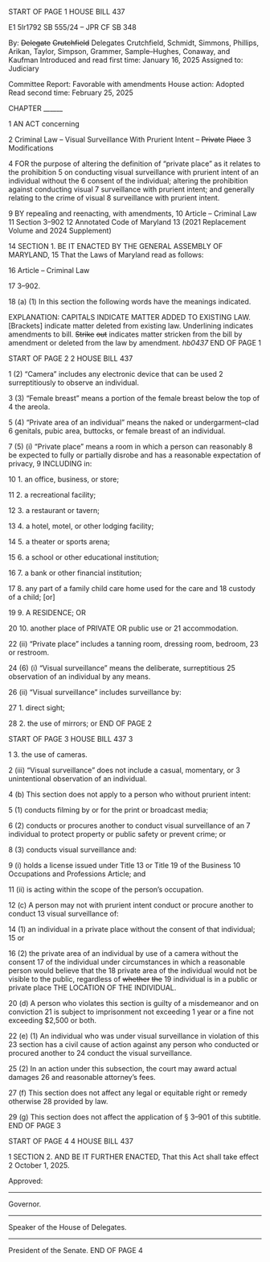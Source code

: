 START OF PAGE 1
HOUSE BILL 437

E1 5lr1792
SB 555/24 – JPR CF SB 348

By: ~~Delegate~~ ~~Crutchfield~~ Delegates Crutchfield, Schmidt, Simmons, Phillips,
Arikan, Taylor, Simpson, Grammer, Sample–Hughes, Conaway, and
Kaufman
Introduced and read first time: January 16, 2025
Assigned to: Judiciary

Committee Report: Favorable with amendments
House action: Adopted
Read second time: February 25, 2025

CHAPTER ______

1 AN ACT concerning

2 Criminal Law – Visual Surveillance With Prurient Intent – ~~Private~~ ~~Place~~
3 Modifications

4 FOR the purpose of altering the definition of “private place” as it relates to the prohibition
5 on conducting visual surveillance with prurient intent of an individual without the
6 consent of the individual; altering the prohibition against conducting visual
7 surveillance with prurient intent; and generally relating to the crime of visual
8 surveillance with prurient intent.

9 BY repealing and reenacting, with amendments,
10 Article – Criminal Law
11 Section 3–902
12 Annotated Code of Maryland
13 (2021 Replacement Volume and 2024 Supplement)

14 SECTION 1. BE IT ENACTED BY THE GENERAL ASSEMBLY OF MARYLAND,
15 That the Laws of Maryland read as follows:

16 Article – Criminal Law

17 3–902.

18 (a) (1) In this section the following words have the meanings indicated.

EXPLANATION: CAPITALS INDICATE MATTER ADDED TO EXISTING LAW.
[Brackets] indicate matter deleted from existing law.
Underlining indicates amendments to bill.
~~Strike~~ ~~out~~ indicates matter stricken from the bill by amendment or deleted from the law by
amendment. *hb0437*
END OF PAGE 1

START OF PAGE 2
2 HOUSE BILL 437

1 (2) “Camera” includes any electronic device that can be used
2 surreptitiously to observe an individual.

3 (3) “Female breast” means a portion of the female breast below the top of
4 the areola.

5 (4) “Private area of an individual” means the naked or undergarment–clad
6 genitals, pubic area, buttocks, or female breast of an individual.

7 (5) (i) “Private place” means a room in which a person can reasonably
8 be expected to fully or partially disrobe and has a reasonable expectation of privacy,
9 INCLUDING in:

10 1. an office, business, or store;

11 2. a recreational facility;

12 3. a restaurant or tavern;

13 4. a hotel, motel, or other lodging facility;

14 5. a theater or sports arena;

15 6. a school or other educational institution;

16 7. a bank or other financial institution;

17 8. any part of a family child care home used for the care and
18 custody of a child; [or]

19 9. A RESIDENCE; OR

20 10. another place of PRIVATE OR public use or
21 accommodation.

22 (ii) “Private place” includes a tanning room, dressing room, bedroom,
23 or restroom.

24 (6) (i) “Visual surveillance” means the deliberate, surreptitious
25 observation of an individual by any means.

26 (ii) “Visual surveillance” includes surveillance by:

27 1. direct sight;

28 2. the use of mirrors; or
END OF PAGE 2

START OF PAGE 3
HOUSE BILL 437 3

1 3. the use of cameras.

2 (iii) “Visual surveillance” does not include a casual, momentary, or
3 unintentional observation of an individual.

4 (b) This section does not apply to a person who without prurient intent:

5 (1) conducts filming by or for the print or broadcast media;

6 (2) conducts or procures another to conduct visual surveillance of an
7 individual to protect property or public safety or prevent crime; or

8 (3) conducts visual surveillance and:

9 (i) holds a license issued under Title 13 or Title 19 of the Business
10 Occupations and Professions Article; and

11 (ii) is acting within the scope of the person’s occupation.

12 (c) A person may not with prurient intent conduct or procure another to conduct
13 visual surveillance of:

14 (1) an individual in a private place without the consent of that individual;
15 or

16 (2) the private area of an individual by use of a camera without the consent
17 of the individual under circumstances in which a reasonable person would believe that the
18 private area of the individual would not be visible to the public, regardless of ~~whether~~ ~~the~~
19 individual is in a public or private place THE LOCATION OF THE INDIVIDUAL.

20 (d) A person who violates this section is guilty of a misdemeanor and on conviction
21 is subject to imprisonment not exceeding 1 year or a fine not exceeding $2,500 or both.

22 (e) (1) An individual who was under visual surveillance in violation of this
23 section has a civil cause of action against any person who conducted or procured another to
24 conduct the visual surveillance.

25 (2) In an action under this subsection, the court may award actual damages
26 and reasonable attorney’s fees.

27 (f) This section does not affect any legal or equitable right or remedy otherwise
28 provided by law.

29 (g) This section does not affect the application of § 3–901 of this subtitle.
END OF PAGE 3

START OF PAGE 4
4 HOUSE BILL 437

1 SECTION 2. AND BE IT FURTHER ENACTED, That this Act shall take effect
2 October 1, 2025.

Approved:

________________________________________________________________________________
Governor.

________________________________________________________________________________
Speaker of the House of Delegates.

________________________________________________________________________________
President of the Senate.
END OF PAGE 4